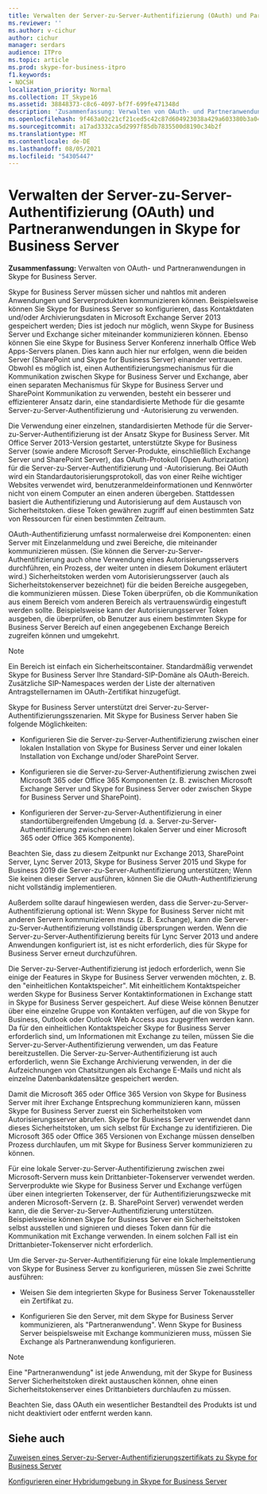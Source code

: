 ```yaml
---
title: Verwalten der Server-zu-Server-Authentifizierung (OAuth) und Partneranwendungen in Skype for Business Server
ms.reviewer: ''
ms.author: v-cichur
author: cichur
manager: serdars
audience: ITPro
ms.topic: article
ms.prod: skype-for-business-itpro
f1.keywords:
- NOCSH
localization_priority: Normal
ms.collection: IT_Skype16
ms.assetid: 38848373-c8c6-4097-bf7f-699fe471348d
description: 'Zusammenfassung: Verwalten von OAuth- und Partneranwendungen in Skype for Business Server.'
ms.openlocfilehash: 9f463a02c21cf21ced5c42c87d604923038a429a603380b3a043d1423bded785
ms.sourcegitcommit: a17ad3332ca5d2997f85db7835500d8190c34b2f
ms.translationtype: MT
ms.contentlocale: de-DE
ms.lasthandoff: 08/05/2021
ms.locfileid: "54305447"
---
```

# <a name="manage-server-to-server-authentication-oauth-and-partner-applications-in-skype-for-business-server"></a>Verwalten der Server-zu-Server-Authentifizierung (OAuth) und Partneranwendungen in Skype for Business Server
 
**Zusammenfassung:** Verwalten von OAuth- und Partneranwendungen in Skype for Business Server.
  
Skype for Business Server müssen sicher und nahtlos mit anderen Anwendungen und Serverprodukten kommunizieren können. Beispielsweise können Sie Skype for Business Server so konfigurieren, dass Kontaktdaten und/oder Archivierungsdaten in Microsoft Exchange Server 2013 gespeichert werden; Dies ist jedoch nur möglich, wenn Skype for Business Server und Exchange sicher miteinander kommunizieren können. Ebenso können Sie eine Skype for Business Server Konferenz innerhalb Office Web Apps-Servers planen. Dies kann auch hier nur erfolgen, wenn die beiden Server (SharePoint und Skype for Business Server) einander vertrauen. Obwohl es möglich ist, einen Authentifizierungsmechanismus für die Kommunikation zwischen Skype for Business Server und Exchange, aber einen separaten Mechanismus für Skype for Business Server und SharePoint Kommunikation zu verwenden, besteht ein besserer und effizienterer Ansatz darin, eine standardisierte Methode für die gesamte Server-zu-Server-Authentifizierung und -Autorisierung zu verwenden.
  
Die Verwendung einer einzelnen, standardisierten Methode für die Server-zu-Server-Authentifizierung ist der Ansatz Skype for Business Server. Mit Office Server 2013-Version gestartet, unterstützte Skype for Business Server (sowie andere Microsoft Server-Produkte, einschließlich Exchange Server und SharePoint Server), das OAuth-Protokoll (Open Authorization) für die Server-zu-Server-Authentifizierung und -Autorisierung. Bei OAuth wird ein Standardautorisierungsprotokoll, das von einer Reihe wichtiger Websites verwendet wird, benutzeranmeldeinformationen und Kennwörter nicht von einem Computer an einen anderen übergeben. Stattdessen basiert die Authentifizierung und Autorisierung auf dem Austausch von Sicherheitstoken. diese Token gewähren zugriff auf einen bestimmten Satz von Ressourcen für einen bestimmten Zeitraum.
  
OAuth-Authentifizierung umfasst normalerweise drei Komponenten: einen Server mit Einzelanmeldung und zwei Bereiche, die miteinander kommunizieren müssen. (Sie können die Server-zu-Server-Authentifizierung auch ohne Verwendung eines Autorisierungsservers durchführen, ein Prozess, der weiter unten in diesem Dokument erläutert wird.) Sicherheitstoken werden vom Autorisierungsserver (auch als Sicherheitstokenserver bezeichnet) für die beiden Bereiche ausgegeben, die kommunizieren müssen. Diese Token überprüfen, ob die Kommunikation aus einem Bereich vom anderen Bereich als vertrauenswürdig eingestuft werden sollte. Beispielsweise kann der Autorisierungsserver Token ausgeben, die überprüfen, ob Benutzer aus einem bestimmten Skype for Business Server Bereich auf einen angegebenen Exchange Bereich zugreifen können und umgekehrt.
  
> [!NOTE]
> Ein Bereich ist einfach ein Sicherheitscontainer. Standardmäßig verwendet Skype for Business Server Ihre Standard-SIP-Domäne als OAuth-Bereich. Zusätzliche SIP-Namespaces werden der Liste der alternativen Antragstellernamen im OAuth-Zertifikat hinzugefügt. 
  
Skype for Business Server unterstützt drei Server-zu-Server-Authentifizierungsszenarien. Mit Skype for Business Server haben Sie folgende Möglichkeiten:
  
- Konfigurieren Sie die Server-zu-Server-Authentifizierung zwischen einer lokalen Installation von Skype for Business Server und einer lokalen Installation von Exchange und/oder SharePoint Server.
    
- Konfigurieren sie die Server-zu-Server-Authentifizierung zwischen zwei Microsoft 365 oder Office 365 Komponenten (z. B. zwischen Microsoft Exchange Server und Skype for Business Server oder zwischen Skype for Business Server und SharePoint).
    
- Konfigurieren der Server-zu-Server-Authentifizierung in einer standortübergreifenden Umgebung (d. a. Server-zu-Server-Authentifizierung zwischen einem lokalen Server und einer Microsoft 365 oder Office 365 Komponente).
    
Beachten Sie, dass zu diesem Zeitpunkt nur Exchange 2013, SharePoint Server, Lync Server 2013, Skype for Business Server 2015 und Skype for Business 2019 die Server-zu-Server-Authentifizierung unterstützen; Wenn Sie keinen dieser Server ausführen, können Sie die OAuth-Authentifizierung nicht vollständig implementieren.
  
Außerdem sollte darauf hingewiesen werden, dass die Server-zu-Server-Authentifizierung optional ist: Wenn Skype for Business Server nicht mit anderen Servern kommunizieren muss (z. B. Exchange), kann die Server-zu-Server-Authentifizierung vollständig übersprungen werden. Wenn die Server-zu-Server-Authentifizierung bereits für Lync Server 2013 und andere Anwendungen konfiguriert ist, ist es nicht erforderlich, dies für Skype for Business Server erneut durchzuführen. 
  
Die Server-zu-Server-Authentifizierung ist jedoch erforderlich, wenn Sie einige der Features in Skype for Business Server verwenden möchten, z. B. den "einheitlichen Kontaktspeicher". Mit einheitlichem Kontaktspeicher werden Skype for Business Server Kontaktinformationen in Exchange statt in Skype for Business Server gespeichert. Auf diese Weise können Benutzer über eine einzelne Gruppe von Kontakten verfügen, auf die von Skype for Business, Outlook oder Outlook Web Access aus zugegriffen werden kann. Da für den einheitlichen Kontaktspeicher Skype for Business Server erforderlich sind, um Informationen mit Exchange zu teilen, müssen Sie die Server-zu-Server-Authentifizierung verwenden, um das Feature bereitzustellen. Die Server-zu-Server-Authentifizierung ist auch erforderlich, wenn Sie Exchange Archivierung verwenden, in der die Aufzeichnungen von Chatsitzungen als Exchange E-Mails und nicht als einzelne Datenbankdatensätze gespeichert werden.
  
Damit die Microsoft 365 oder Office 365 Version von Skype for Business Server mit ihrer Exchange Entsprechung kommunizieren kann, müssen Skype for Business Server zuerst ein Sicherheitstoken vom Autorisierungsserver abrufen. Skype for Business Server verwendet dann dieses Sicherheitstoken, um sich selbst für Exchange zu identifizieren. Die Microsoft 365 oder Office 365 Versionen von Exchange müssen denselben Prozess durchlaufen, um mit Skype for Business Server kommunizieren zu können.
  
Für eine lokale Server-zu-Server-Authentifizierung zwischen zwei Microsoft-Servern muss kein Drittanbieter-Tokenserver verwendet werden. Serverprodukte wie Skype for Business Server und Exchange verfügen über einen integrierten Tokenserver, der für Authentifizierungszwecke mit anderen Microsoft-Servern (z. B. SharePoint Server) verwendet werden kann, die die Server-zu-Server-Authentifizierung unterstützen. Beispielsweise können Skype for Business Server ein Sicherheitstoken selbst ausstellen und signieren und dieses Token dann für die Kommunikation mit Exchange verwenden. In einem solchen Fall ist ein Drittanbieter-Tokenserver nicht erforderlich.
  
Um die Server-zu-Server-Authentifizierung für eine lokale Implementierung von Skype for Business Server zu konfigurieren, müssen Sie zwei Schritte ausführen:
  
- Weisen Sie dem integrierten Skype for Business Server Tokenaussteller ein Zertifikat zu.
    
- Konfigurieren Sie den Server, mit dem Skype for Business Server kommunizieren, als "Partneranwendung". Wenn Skype for Business Server beispielsweise mit Exchange kommunizieren muss, müssen Sie Exchange als Partneranwendung konfigurieren.
    
> [!NOTE]
> Eine "Partneranwendung" ist jede Anwendung, mit der Skype for Business Server Sicherheitstoken direkt austauschen können, ohne einen Sicherheitstokenserver eines Drittanbieters durchlaufen zu müssen. 
  
Beachten Sie, dass OAuth ein wesentlicher Bestandteil des Produkts ist und nicht deaktiviert oder entfernt werden kann.
  
## <a name="see-also"></a>Siehe auch

[Zuweisen eines Server-zu-Server-Authentifizierungszertifikats zu Skype for Business Server](assign-a-server-to-server-certificate.md)
  
[Konfigurieren einer Hybridumgebung in Skype for Business Server](configure-a-hybrid-environment.md)
